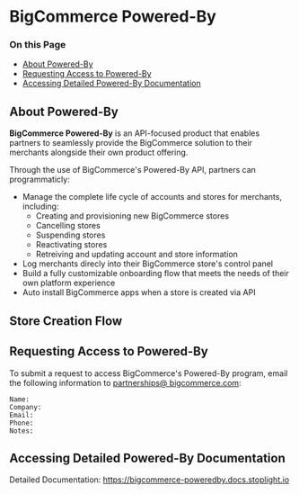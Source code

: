 # BigCommerce Powered-By

<div class="otp" id="no-index">

### On this Page

- [About Powered-By](#about-powered-by)
- [Requesting Access to Powered-By](#requesting-access-to-powered-by)
- [Accessing Detailed Powered-By Documentation](#accessing-detailed-powered-by-documentation)
  
</div>


## About Powered-By
**BigCommerce Powered-By** is an API-focused product that enables partners to seamlessly provide the BigCommerce solution to their merchants alongside their own product offering. 

Through the use of BigCommerce's Powered-By API, partners can programmaticly:
* Manage the complete life cycle of accounts and stores for merchants, including: 
	* Creating and provisioning new BigCommerce stores
	* Cancelling stores
	* Suspending stores
	* Reactivating stores
	* Retreiving and updating account and store information
* Log merchants direcly into their BigCommerce store's control panel
* Build a fully customizable onboarding flow that meets the needs of their own platform experience
* Auto install BigCommerce apps when a store is created via API

## Store Creation Flow


## Requesting Access to Powered-By

To submit a request to access BigCommerce's Powered-By program, email the following information to <a href="mailto:partnerships%40bigcommerce.com?body=Name%3A%0D%0ACompany%3A%0D%0AEmail%3A%0D%0APhone%3A%0D%0ANotes&subject=Powered-By%20Request%20Submission">partnerships&#x40;&#xA;bigcommerce.com</a>:

```
Name:
Company:
Email:
Phone:
Notes:
```


## Accessing Detailed Powered-By Documentation


Detailed Documentation: https://bigcommerce-poweredby.docs.stoplight.io

